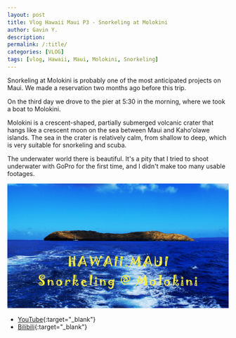```yaml
---
layout: post
title: Vlog Hawaii Maui P3 - Snorkeling at Molokini
author: Gavin Y.
description:
permalink: /:title/
categories: [VLOG]
tags: [vlog, Hawaii, Maui, Molokini, Snorkeling]
---
```


Snorkeling at Molokini is probably one of the most anticipated projects on Maui. We made a reservation two months ago before this trip.

On the third day we drove to the pier at 5:30 in the morning, where we took a boat to Molokini.

Molokini is a crescent-shaped, partially submerged volcanic crater that hangs like a crescent moon on the sea between Maui and Kahoʻolawe islands. The sea in the crater is relatively calm, from shallow to deep, which is very suitable for snorkeling and scuba.

The underwater world there is beautiful. It's a pity that I tried to shoot underwater with GoPro for the first time, and I didn't make too many usable footages.

![Create Query](/images/20210412-vlog-hawaii-maui-p3-snorkeling-at-molokini/cover.jpg)

- [YouTube](https://youtu.be/6_w2d83pHKA){:target="_blank"}
- [Bilibili](https://www.bilibili.com/video/bv1qX4y1g7oM){:target="_blank"}
